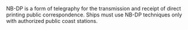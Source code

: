 NB-DP is a form of telegraphy for the transmission and receipt of direct printing public correspondence. Ships must use NB-DP techniques only with authorized public coast stations.

